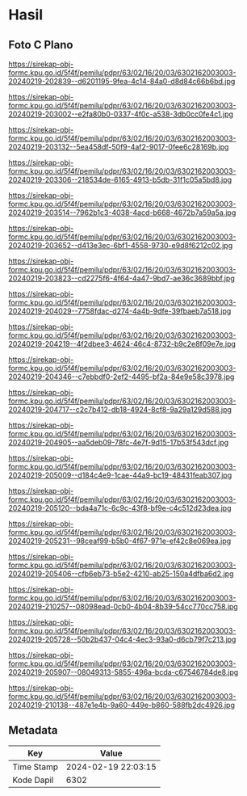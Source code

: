 # Hasil

## Foto C Plano

https://sirekap-obj-formc.kpu.go.id/5f4f/pemilu/pdpr/63/02/16/20/03/6302162003003-20240219-202839--d6201195-9fea-4c14-84a0-d8d84c66b6bd.jpg

https://sirekap-obj-formc.kpu.go.id/5f4f/pemilu/pdpr/63/02/16/20/03/6302162003003-20240219-203002--e2fa80b0-0337-4f0c-a538-3db0cc0fe4c1.jpg

https://sirekap-obj-formc.kpu.go.id/5f4f/pemilu/pdpr/63/02/16/20/03/6302162003003-20240219-203132--5ea458df-50f9-4af2-9017-0fee6c28169b.jpg

https://sirekap-obj-formc.kpu.go.id/5f4f/pemilu/pdpr/63/02/16/20/03/6302162003003-20240219-203306--218534de-6165-4913-b5db-31f1c05a5bd8.jpg

https://sirekap-obj-formc.kpu.go.id/5f4f/pemilu/pdpr/63/02/16/20/03/6302162003003-20240219-203514--7962b1c3-4038-4acd-b668-4672b7a59a5a.jpg

https://sirekap-obj-formc.kpu.go.id/5f4f/pemilu/pdpr/63/02/16/20/03/6302162003003-20240219-203652--d413e3ec-6bf1-4558-9730-e9d8f6212c02.jpg

https://sirekap-obj-formc.kpu.go.id/5f4f/pemilu/pdpr/63/02/16/20/03/6302162003003-20240219-203823--cd2275f6-4f64-4a47-9bd7-ae36c3689bbf.jpg

https://sirekap-obj-formc.kpu.go.id/5f4f/pemilu/pdpr/63/02/16/20/03/6302162003003-20240219-204029--7758fdac-d274-4a4b-9dfe-39fbaeb7a518.jpg

https://sirekap-obj-formc.kpu.go.id/5f4f/pemilu/pdpr/63/02/16/20/03/6302162003003-20240219-204219--4f2dbee3-4624-46c4-8732-b9c2e8f09e7e.jpg

https://sirekap-obj-formc.kpu.go.id/5f4f/pemilu/pdpr/63/02/16/20/03/6302162003003-20240219-204346--c7ebbdf0-2ef2-4495-bf2a-84e9e58c3978.jpg

https://sirekap-obj-formc.kpu.go.id/5f4f/pemilu/pdpr/63/02/16/20/03/6302162003003-20240219-204717--c2c7b412-db18-4924-8cf8-9a29a129d588.jpg

https://sirekap-obj-formc.kpu.go.id/5f4f/pemilu/pdpr/63/02/16/20/03/6302162003003-20240219-204905--aa5deb09-78fc-4e7f-9d15-17b53f543dcf.jpg

https://sirekap-obj-formc.kpu.go.id/5f4f/pemilu/pdpr/63/02/16/20/03/6302162003003-20240219-205009--d184c4e9-1cae-44a9-bc19-48431feab307.jpg

https://sirekap-obj-formc.kpu.go.id/5f4f/pemilu/pdpr/63/02/16/20/03/6302162003003-20240219-205120--bda4a71c-6c9c-43f8-bf9e-c4c512d23dea.jpg

https://sirekap-obj-formc.kpu.go.id/5f4f/pemilu/pdpr/63/02/16/20/03/6302162003003-20240219-205231--98ceaf99-b5b0-4f67-971e-ef42c8e069ea.jpg

https://sirekap-obj-formc.kpu.go.id/5f4f/pemilu/pdpr/63/02/16/20/03/6302162003003-20240219-205406--cfb6eb73-b5e2-4210-ab25-150a4dfba6d2.jpg

https://sirekap-obj-formc.kpu.go.id/5f4f/pemilu/pdpr/63/02/16/20/03/6302162003003-20240219-210257--08098ead-0cb0-4b04-8b39-54cc770cc758.jpg

https://sirekap-obj-formc.kpu.go.id/5f4f/pemilu/pdpr/63/02/16/20/03/6302162003003-20240219-205728--50b2b437-04c4-4ec3-93a0-d6cb79f7c213.jpg

https://sirekap-obj-formc.kpu.go.id/5f4f/pemilu/pdpr/63/02/16/20/03/6302162003003-20240219-205907--08049313-5855-496a-bcda-c67546784de8.jpg

https://sirekap-obj-formc.kpu.go.id/5f4f/pemilu/pdpr/63/02/16/20/03/6302162003003-20240219-210138--487e1e4b-9a60-449e-b860-588fb2dc4926.jpg


## Metadata

| Key        | Value               |
| ---------- | ------------------- |
| Time Stamp | 2024-02-19 22:03:15 |
| Kode Dapil | 6302                |



